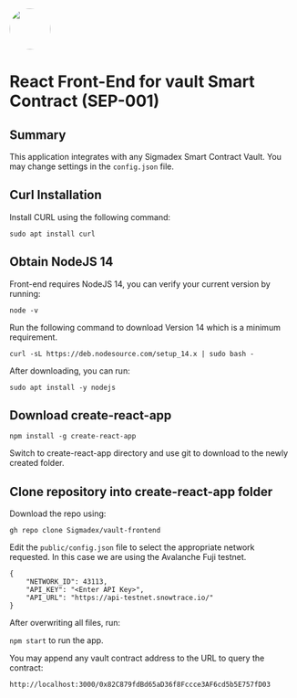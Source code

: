 <img src="https://user-images.githubusercontent.com/33762147/155625647-55c69f06-e0ea-44a8-a425-7aa086c329c5.png" style="border-radius:50%;width:72px;">

# React Front-End for vault Smart Contract (SEP-001)

## Summary

This application integrates with any Sigmadex Smart Contract Vault. You may change settings in the `config.json` file.

## Curl Installation

Install CURL using the following command:

``sudo apt install curl``

## Obtain NodeJS 14

Front-end requires NodeJS 14, you can verify your current version by running:

``node -v``

Run the following command to download Version 14 which is a minimum requirement.

``curl -sL https://deb.nodesource.com/setup_14.x | sudo bash -``

After downloading, you can run:

``sudo apt install -y nodejs``

## Download create-react-app

``npm install -g create-react-app``

Switch to create-react-app directory and use git to download to the newly created folder.

## Clone repository into create-react-app folder

Download the repo using:

``gh repo clone Sigmadex/vault-frontend``

Edit the `public/config.json` file to select the appropriate network requested. In this case we are using the Avalanche Fuji testnet.

```
{
    "NETWORK_ID": 43113,
    "API_KEY": "<Enter API Key>",
    "API_URL": "https://api-testnet.snowtrace.io/"
}
```

After overwriting all files, run:

``npm start`` to run the app.

You may append any vault contract address to the URL to query the contract:

``http://localhost:3000/0x82C879fdBd65aD36f8Fccce3AF6cd5b5E757fD03``
